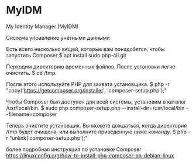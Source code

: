 # MyIDM
My Identity Manager (MyIDM)


Система управление учётными данными 


Есть всего несколько вещей, которые вам понадобятся, чтобы запустить Composer
$ apt install sudo php-cli git

Перходим директорию временных файлов. После установки легче очистить.
$ cd /tmp. 

После этого используйте PHP для захвата установщика.
$ php -r "copy('https://getcomposer.org/installer', 'composer-setup.php');"

Чтобы Composer был доступен для всей системы, установим в каталог /usr/local/bin.
$ sudo php composer-setup.php --install-dir=/usr/local/bin --filename=composer

Теперь очистите установщик. Вы можете дождаться, когда директория /tmp будет очищена, или выполните приведенную ниже команду.
$ php -r "unlink('composer-setup.php');"

более подробная инструкция по установке Composer
https://linuxconfig.org/how-to-install-php-composer-on-debian-linux


